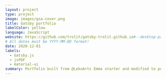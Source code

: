 ```yaml
---
layout: project
type: project
image: images/gsa-cover.png
title: Gatsby portfolio
labelColor: yellow
language: JavaScript
website: https://github.com/trolit/gatsby-trolit.github.io#--desktop-preview--
# All dates must be YYYY-MM-DD format!
date: 2020-12-01
labels:
  - Gatsby.js
  - jsPDF
  - material-ui
summary: Portfolio built from @LekoArts Emma starter and modified to personal needs.
---
```

